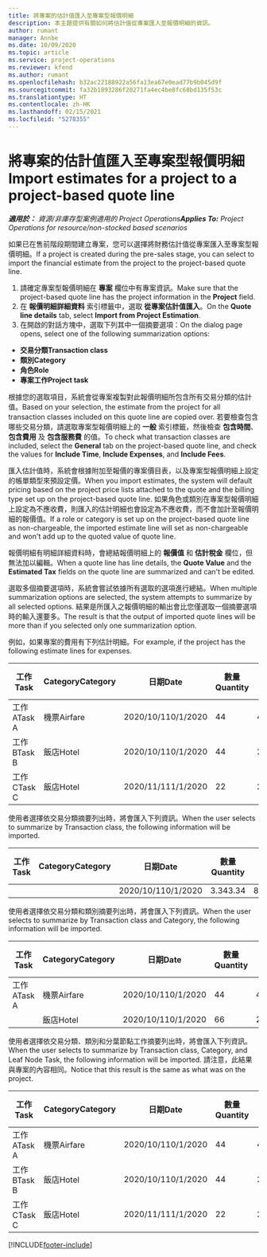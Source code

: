 ```yaml
---
title: 將專案的估計值匯入至專案型報價明細
description: 本主題提供有關如何將估計值從專案匯入至報價明細的資訊。
author: rumant
manager: Annbe
ms.date: 10/09/2020
ms.topic: article
ms.service: project-operations
ms.reviewer: kfend
ms.author: rumant
ms.openlocfilehash: b32ac22188922a56fa13ea67e0ead77b9b045d9f
ms.sourcegitcommit: fa32b1893286f20271fa4ec4be8fc68bd135f53c
ms.translationtype: HT
ms.contentlocale: zh-HK
ms.lasthandoff: 02/15/2021
ms.locfileid: "5278355"
---
```

# <a name="import-estimates-for-a-project-to-a-project-based-quote-line"></a><span data-ttu-id="19a54-103">將專案的估計值匯入至專案型報價明細</span><span class="sxs-lookup"><span data-stu-id="19a54-103">Import estimates for a project to a project-based quote line</span></span>

<span data-ttu-id="19a54-104">_**適用於：** 資源/非庫存型案例適用的 Project Operations_</span><span class="sxs-lookup"><span data-stu-id="19a54-104">_**Applies To:** Project Operations for resource/non-stocked based scenarios_</span></span>


<span data-ttu-id="19a54-105">如果已在售前階段期間建立專案，您可以選擇將財務估計值從專案匯入至專案型報價明細。</span><span class="sxs-lookup"><span data-stu-id="19a54-105">If a project is created during the pre-sales stage, you can select to import the financial estimate from the project to the project-based quote line.</span></span>

1. <span data-ttu-id="19a54-106">請確定專案型報價明細在 **專案** 欄位中有專案資訊。</span><span class="sxs-lookup"><span data-stu-id="19a54-106">Make sure that the project-based quote line has the project information in the **Project** field.</span></span>
2. <span data-ttu-id="19a54-107">在 **報價明細詳細資料** 索引標籤中，選取 **從專案估計值匯入**。</span><span class="sxs-lookup"><span data-stu-id="19a54-107">On the **Quote line details** tab, select **Import from Project Estimation**.</span></span>
3. <span data-ttu-id="19a54-108">在開啟的對話方塊中，選取下列其中一個摘要選項：</span><span class="sxs-lookup"><span data-stu-id="19a54-108">On the dialog page opens, select one of the following summarization options:</span></span>

  - <span data-ttu-id="19a54-109">**交易分類**</span><span class="sxs-lookup"><span data-stu-id="19a54-109">**Transaction class**</span></span>
  - <span data-ttu-id="19a54-110">**類別**</span><span class="sxs-lookup"><span data-stu-id="19a54-110">**Category**</span></span>
  - <span data-ttu-id="19a54-111">**角色**</span><span class="sxs-lookup"><span data-stu-id="19a54-111">**Role**</span></span> 
  - <span data-ttu-id="19a54-112">**專案工作**</span><span class="sxs-lookup"><span data-stu-id="19a54-112">**Project task**</span></span>

<span data-ttu-id="19a54-113">根據您的選取項目，系統會從專案複製對此報價明細所包含所有交易分類的估計值。</span><span class="sxs-lookup"><span data-stu-id="19a54-113">Based on your selection, the estimate from the project for all transaction classes included on this quote line are copied over.</span></span> <span data-ttu-id="19a54-114">若要檢查包含哪些交易分類，請選取專案型報價明細上的 **一般** 索引標籤，然後檢查 **包含時間**、**包含費用** 及 **包含服務費** 的值。</span><span class="sxs-lookup"><span data-stu-id="19a54-114">To check what transaction classes are included, select the **General** tab on the project-based quote line, and check the values for **Include Time**, **Include Expenses**, and **Include Fees**.</span></span>

<span data-ttu-id="19a54-115">匯入估計值時，系統會根據附加至報價的專案價目表，以及專案型報價明細上設定的帳單類型來預設定價。</span><span class="sxs-lookup"><span data-stu-id="19a54-115">When you import estimates, the system will default pricing based on the project price lists attached to the quote and the billing type set up on the project-based quote line.</span></span> <span data-ttu-id="19a54-116">如果角色或類別在專案型報價明細上設定為不應收費，則匯入的估計明細也會設定為不應收費，而不會加計至報價明細的報價值。</span><span class="sxs-lookup"><span data-stu-id="19a54-116">If a role or category is set up on the project-based quote line as non-chargeable, the imported estimate line will set as non-chargeable and won't add up to the quoted value of quote line.</span></span>

<span data-ttu-id="19a54-117">報價明細有明細詳細資料時，會總結報價明細上的 **報價值** 和 **估計稅金** 欄位，但無法加以編輯。</span><span class="sxs-lookup"><span data-stu-id="19a54-117">When a quote line has line details, the **Quote Value** and the **Estimated Tax** fields on the quote line are summarized and can't be edited.</span></span>

<span data-ttu-id="19a54-118">選取多個摘要選項時，系統會嘗試依據所有選取的選項進行總結。</span><span class="sxs-lookup"><span data-stu-id="19a54-118">When multiple summarization options are selected, the system attempts to summarize by all selected options.</span></span> <span data-ttu-id="19a54-119">結果是所匯入之報價明細的輸出會比您僅選取一個摘要選項時的輸入還要多。</span><span class="sxs-lookup"><span data-stu-id="19a54-119">The result is that the output of imported quote lines will be more than if you selected only one summarization option.</span></span>

<span data-ttu-id="19a54-120">例如，如果專案的費用有下列估計明細。</span><span class="sxs-lookup"><span data-stu-id="19a54-120">For example, if the project has the following estimate lines for expenses.</span></span>

| <span data-ttu-id="19a54-121">工作​​</span><span class="sxs-lookup"><span data-stu-id="19a54-121">Task</span></span> | <span data-ttu-id="19a54-122">Category</span><span class="sxs-lookup"><span data-stu-id="19a54-122">Category</span></span> | <span data-ttu-id="19a54-123">日期</span><span class="sxs-lookup"><span data-stu-id="19a54-123">Date</span></span> | <span data-ttu-id="19a54-124">數量</span><span class="sxs-lookup"><span data-stu-id="19a54-124">Quantity</span></span> | <span data-ttu-id="19a54-125">單價</span><span class="sxs-lookup"><span data-stu-id="19a54-125">Unit price</span></span> | <span data-ttu-id="19a54-126">總數</span><span class="sxs-lookup"><span data-stu-id="19a54-126">Amount</span></span> |
| --- | --- | --- | --- | --- | --- |
| <span data-ttu-id="19a54-127">工作 A</span><span class="sxs-lookup"><span data-stu-id="19a54-127">Task A</span></span> | <span data-ttu-id="19a54-128">機票</span><span class="sxs-lookup"><span data-stu-id="19a54-128">Airfare</span></span> | <span data-ttu-id="19a54-129">2020/10/1</span><span class="sxs-lookup"><span data-stu-id="19a54-129">10/1/2020</span></span> | <span data-ttu-id="19a54-130">4</span><span class="sxs-lookup"><span data-stu-id="19a54-130">4</span></span> | <span data-ttu-id="19a54-131">400</span><span class="sxs-lookup"><span data-stu-id="19a54-131">400</span></span> | <span data-ttu-id="19a54-132">1600</span><span class="sxs-lookup"><span data-stu-id="19a54-132">1600</span></span> |
| <span data-ttu-id="19a54-133">工作 B</span><span class="sxs-lookup"><span data-stu-id="19a54-133">Task B</span></span> | <span data-ttu-id="19a54-134">飯店</span><span class="sxs-lookup"><span data-stu-id="19a54-134">Hotel</span></span> | <span data-ttu-id="19a54-135">2020/10/1</span><span class="sxs-lookup"><span data-stu-id="19a54-135">10/1/2020</span></span> | <span data-ttu-id="19a54-136">4</span><span class="sxs-lookup"><span data-stu-id="19a54-136">4</span></span> | <span data-ttu-id="19a54-137">200</span><span class="sxs-lookup"><span data-stu-id="19a54-137">200</span></span> | <span data-ttu-id="19a54-138">800</span><span class="sxs-lookup"><span data-stu-id="19a54-138">800</span></span> |
| <span data-ttu-id="19a54-139">工作 C</span><span class="sxs-lookup"><span data-stu-id="19a54-139">Task C</span></span> | <span data-ttu-id="19a54-140">飯店</span><span class="sxs-lookup"><span data-stu-id="19a54-140">Hotel</span></span> | <span data-ttu-id="19a54-141">2020/11/1</span><span class="sxs-lookup"><span data-stu-id="19a54-141">11/1/2020</span></span> | <span data-ttu-id="19a54-142">2</span><span class="sxs-lookup"><span data-stu-id="19a54-142">2</span></span> | <span data-ttu-id="19a54-143">200</span><span class="sxs-lookup"><span data-stu-id="19a54-143">200</span></span> | <span data-ttu-id="19a54-144">400</span><span class="sxs-lookup"><span data-stu-id="19a54-144">400</span></span> |

<span data-ttu-id="19a54-145">使用者選擇依交易分類摘要列出時，將會匯入下列資訊。</span><span class="sxs-lookup"><span data-stu-id="19a54-145">When the user selects to summarize by Transaction class, the following information will be imported.</span></span>

| <span data-ttu-id="19a54-146">工作​​</span><span class="sxs-lookup"><span data-stu-id="19a54-146">Task</span></span> | <span data-ttu-id="19a54-147">Category</span><span class="sxs-lookup"><span data-stu-id="19a54-147">Category</span></span> | <span data-ttu-id="19a54-148">日期</span><span class="sxs-lookup"><span data-stu-id="19a54-148">Date</span></span> | <span data-ttu-id="19a54-149">數量</span><span class="sxs-lookup"><span data-stu-id="19a54-149">Quantity</span></span> | <span data-ttu-id="19a54-150">單價</span><span class="sxs-lookup"><span data-stu-id="19a54-150">Unit price</span></span> | <span data-ttu-id="19a54-151">總數</span><span class="sxs-lookup"><span data-stu-id="19a54-151">Amount</span></span> |
| --- | --- | --- | --- | --- | --- |
| | | <span data-ttu-id="19a54-152">2020/10/1</span><span class="sxs-lookup"><span data-stu-id="19a54-152">10/1/2020</span></span> | <span data-ttu-id="19a54-153">3.34</span><span class="sxs-lookup"><span data-stu-id="19a54-153">3.34</span></span> | <span data-ttu-id="19a54-154">840</span><span class="sxs-lookup"><span data-stu-id="19a54-154">840</span></span> | <span data-ttu-id="19a54-155">2800</span><span class="sxs-lookup"><span data-stu-id="19a54-155">2800</span></span> |

<span data-ttu-id="19a54-156">使用者選擇依交易分類和類別摘要列出時，將會匯入下列資訊。</span><span class="sxs-lookup"><span data-stu-id="19a54-156">When the user selects to summarize by Transaction class and Category, the following information will be imported.</span></span>

| <span data-ttu-id="19a54-157">工作​​</span><span class="sxs-lookup"><span data-stu-id="19a54-157">Task</span></span> | <span data-ttu-id="19a54-158">Category</span><span class="sxs-lookup"><span data-stu-id="19a54-158">Category</span></span> | <span data-ttu-id="19a54-159">日期</span><span class="sxs-lookup"><span data-stu-id="19a54-159">Date</span></span> | <span data-ttu-id="19a54-160">數量</span><span class="sxs-lookup"><span data-stu-id="19a54-160">Quantity</span></span> | <span data-ttu-id="19a54-161">單價</span><span class="sxs-lookup"><span data-stu-id="19a54-161">Unit price</span></span> | <span data-ttu-id="19a54-162">總數</span><span class="sxs-lookup"><span data-stu-id="19a54-162">Amount</span></span> |
| --- | --- | --- | --- | --- | --- |
| <span data-ttu-id="19a54-163">工作 A</span><span class="sxs-lookup"><span data-stu-id="19a54-163">Task A</span></span> | <span data-ttu-id="19a54-164">機票</span><span class="sxs-lookup"><span data-stu-id="19a54-164">Airfare</span></span> | <span data-ttu-id="19a54-165">2020/10/1</span><span class="sxs-lookup"><span data-stu-id="19a54-165">10/1/2020</span></span> | <span data-ttu-id="19a54-166">4</span><span class="sxs-lookup"><span data-stu-id="19a54-166">4</span></span> | <span data-ttu-id="19a54-167">400</span><span class="sxs-lookup"><span data-stu-id="19a54-167">400</span></span> | <span data-ttu-id="19a54-168">1600</span><span class="sxs-lookup"><span data-stu-id="19a54-168">1600</span></span> |
| | <span data-ttu-id="19a54-169">飯店</span><span class="sxs-lookup"><span data-stu-id="19a54-169">Hotel</span></span> | <span data-ttu-id="19a54-170">2020/10/1</span><span class="sxs-lookup"><span data-stu-id="19a54-170">10/1/2020</span></span> | <span data-ttu-id="19a54-171">6</span><span class="sxs-lookup"><span data-stu-id="19a54-171">6</span></span> | <span data-ttu-id="19a54-172">200</span><span class="sxs-lookup"><span data-stu-id="19a54-172">200</span></span> | <span data-ttu-id="19a54-173">1200</span><span class="sxs-lookup"><span data-stu-id="19a54-173">1200</span></span> |

<span data-ttu-id="19a54-174">使用者選擇依交易分類、類別和分葉節點工作摘要列出時，將會匯入下列資訊。</span><span class="sxs-lookup"><span data-stu-id="19a54-174">When the user selects to summarize by Transaction class, Category, and Leaf Node Task, the following information will be imported.</span></span> <span data-ttu-id="19a54-175">請注意，此結果與專案的內容相同。</span><span class="sxs-lookup"><span data-stu-id="19a54-175">Notice that this result is the same as what was on the project.</span></span>

| <span data-ttu-id="19a54-176">工作​​</span><span class="sxs-lookup"><span data-stu-id="19a54-176">Task</span></span> | <span data-ttu-id="19a54-177">Category</span><span class="sxs-lookup"><span data-stu-id="19a54-177">Category</span></span> | <span data-ttu-id="19a54-178">日期</span><span class="sxs-lookup"><span data-stu-id="19a54-178">Date</span></span> | <span data-ttu-id="19a54-179">數量</span><span class="sxs-lookup"><span data-stu-id="19a54-179">Quantity</span></span> | <span data-ttu-id="19a54-180">單價</span><span class="sxs-lookup"><span data-stu-id="19a54-180">Unit price</span></span> | <span data-ttu-id="19a54-181">總數</span><span class="sxs-lookup"><span data-stu-id="19a54-181">Amount</span></span> |
| --- | --- | --- | --- | --- | --- |
| <span data-ttu-id="19a54-182">工作 A</span><span class="sxs-lookup"><span data-stu-id="19a54-182">Task A</span></span> | <span data-ttu-id="19a54-183">機票</span><span class="sxs-lookup"><span data-stu-id="19a54-183">Airfare</span></span> | <span data-ttu-id="19a54-184">2020/10/1</span><span class="sxs-lookup"><span data-stu-id="19a54-184">10/1/2020</span></span> | <span data-ttu-id="19a54-185">4</span><span class="sxs-lookup"><span data-stu-id="19a54-185">4</span></span> | <span data-ttu-id="19a54-186">400</span><span class="sxs-lookup"><span data-stu-id="19a54-186">400</span></span> | <span data-ttu-id="19a54-187">1600</span><span class="sxs-lookup"><span data-stu-id="19a54-187">1600</span></span> |
| <span data-ttu-id="19a54-188">工作 B</span><span class="sxs-lookup"><span data-stu-id="19a54-188">Task B</span></span> | <span data-ttu-id="19a54-189">飯店</span><span class="sxs-lookup"><span data-stu-id="19a54-189">Hotel</span></span> | <span data-ttu-id="19a54-190">2020/10/1</span><span class="sxs-lookup"><span data-stu-id="19a54-190">10/1/2020</span></span> | <span data-ttu-id="19a54-191">4</span><span class="sxs-lookup"><span data-stu-id="19a54-191">4</span></span> | <span data-ttu-id="19a54-192">200</span><span class="sxs-lookup"><span data-stu-id="19a54-192">200</span></span> | <span data-ttu-id="19a54-193">800</span><span class="sxs-lookup"><span data-stu-id="19a54-193">800</span></span> |
| <span data-ttu-id="19a54-194">工作 C</span><span class="sxs-lookup"><span data-stu-id="19a54-194">Task C</span></span> | <span data-ttu-id="19a54-195">飯店</span><span class="sxs-lookup"><span data-stu-id="19a54-195">Hotel</span></span> | <span data-ttu-id="19a54-196">2020/11/1</span><span class="sxs-lookup"><span data-stu-id="19a54-196">11/1/2020</span></span> | <span data-ttu-id="19a54-197">2</span><span class="sxs-lookup"><span data-stu-id="19a54-197">2</span></span> | <span data-ttu-id="19a54-198">200</span><span class="sxs-lookup"><span data-stu-id="19a54-198">200</span></span> | <span data-ttu-id="19a54-199">400</span><span class="sxs-lookup"><span data-stu-id="19a54-199">400</span></span> |


[!INCLUDE[footer-include](../includes/footer-banner.md)]